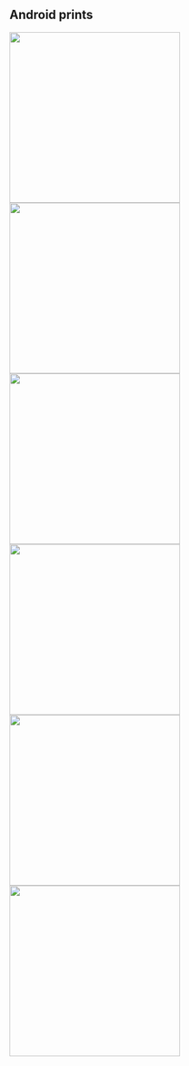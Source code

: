 ## Android prints
<image width=300 src="https://github.com/user-attachments/assets/bbbb2c7c-0111-410c-a353-f311f5100036"/>
<image width=300 src="https://github.com/user-attachments/assets/180e9b8f-b83b-4372-966a-9f0f9d133f5c"/>
<image width=300 src="https://github.com/user-attachments/assets/7f2fed7c-aa8b-4ec7-a0e5-bb4ed4f35922"/>

<image width=300 src="https://github.com/user-attachments/assets/10823d32-77b5-4b8f-9330-888ff2dee169"/>
<image width=300 src="https://github.com/user-attachments/assets/20ac8740-0dc9-4196-b0f1-23b73666845e"/>
<image width=300 src="https://github.com/user-attachments/assets/d6cb9461-9104-439b-8bc9-a9a6b50943c5"/>

